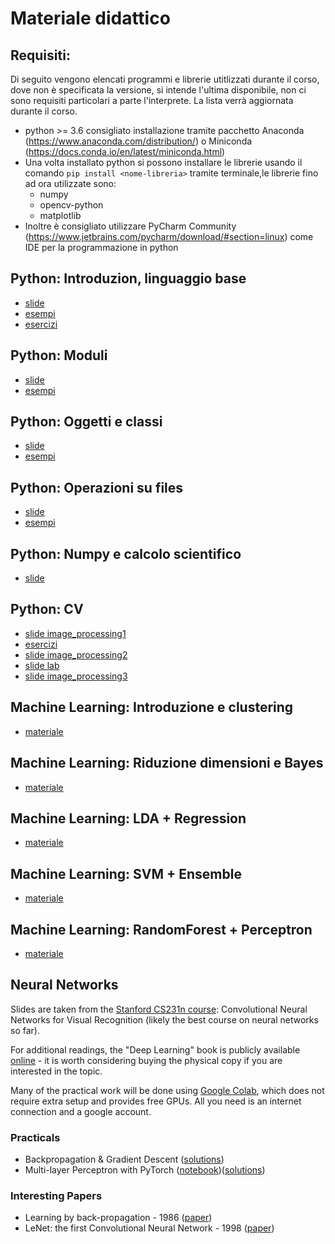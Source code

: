 # Materiale didattico

## Requisiti:
Di seguito vengono elencati programmi e librerie utitlizzati durante il corso, dove non è specificata la versione, si intende l'ultima disponibile, non ci sono requisiti particolari a parte l'interprete. La lista verrà aggiornata durante il corso.
 * python >= 3.6 consigliato installazione tramite pacchetto Anaconda (https://www.anaconda.com/distribution/) o Miniconda (https://docs.conda.io/en/latest/miniconda.html)
 * Una volta installato python si possono installare le librerie usando il comando `pip install <nome-libreria>` tramite terminale,le librerie fino ad ora utilizzate sono:  
   * numpy
   * opencv-python
   * matplotlib
 * Inoltre è consigliato utilizzare PyCharm Community (https://www.jetbrains.com/pycharm/download/#section=linux) come IDE per la programmazione in python

## Python: Introduzion, linguaggio base
  * [slide](http://aimagelab.ing.unimo.it/files/ifoa/python/T3-python_intro.pdf)
  * [esempi](http://aimagelab.ing.unimo.it/files/ifoa/python/T3-esempi.zip)
  * [esercizi](http://aimagelab.ing.unimo.it/files/ifoa/python/T3-esercizi.zip)
  
## Python: Moduli
* [slide](http://aimagelab.ing.unimo.it/files/ifoa/python/T7-Python_moduli.pdf)
* [esempi](http://aimagelab.ing.unimo.it/files/ifoa/python/T7-Python-Moduli.zip)

## Python: Oggetti e classi
* [slide](http://aimagelab.ing.unimo.it/files/ifoa/python/T8-Python-oggetti.pdf)
* [esempi](http://aimagelab.ing.unimo.it/files/ifoa/python/T8-Python-oggetti.zip)

## Python: Operazioni su files
* [slide](http://aimagelab.ing.unimo.it/files/ifoa/python/T11-Python-file.pdf)
* [esempi](http://aimagelab.ing.unimo.it/files/ifoa/python/T11-Python-file.zip)

## Python: Numpy e calcolo scientifico
* [slide](http://aimagelab.ing.unimo.it/files/ifoa/python/PyA9-python_scientific_.pdf)

## Python: CV
* [slide image_processing1](http://aimagelab.ing.unimo.it/files/ifoa/python/2.VCS2019_Image_processing_1.pdf)
* [esercizi](http://aimagelab.ing.unimo.it/files/ifoa/python/esercizi_cv.zip)
* [slide image_processing2](http://aimagelab.ing.unimo.it/files/ifoa/python/3.VCS2019_image_processing_2_Filtering.pdf)
* [slide lab](http://aimagelab.ing.unimo.it/files/ifoa/python/Lab_01.pptx.pdf)
* [slide image_processing3](http://aimagelab.ing.unimo.it/files/ifoa/python/4.VCS2019_image_processing_3_edges.pdf)
<!---
* [soluzioni](http://aimagelab.ing.unimo.it/files/ifoa/python/soluzioni_cv.zip)
-->

## Machine Learning: Introduzione e clustering
* [materiale](http://aimagelab.ing.unimo.it/files/ifoa/machine_learning/lab1_mtomei.zip)

## Machine Learning: Riduzione dimensioni e Bayes
* [materiale](http://aimagelab.ing.unimo.it/files/ifoa/machine_learning/02.DimReduction+BayesianClassification-9novembre.zip)

## Machine Learning: LDA + Regression
* [materiale](http://aimagelab.ing.unimo.it/files/ifoa/machine_learning/03.LDA+LogisticRegr+LinearRegr.zip)

## Machine Learning: SVM + Ensemble
* [materiale](http://aimagelab.ing.unimo.it/files/ifoa/machine_learning/04.SVM+Ensemble.zip)

## Machine Learning: RandomForest + Perceptron
* [materiale](http://aimagelab.ing.unimo.it/files/ifoa/machine_learning/05.RandomForest+Perceptron.zip)

## Neural Networks
Slides are taken from the [Stanford CS231n course](http://cs231n.stanford.edu/): Convolutional Neural Networks for Visual Recognition (likely the best course on neural networks so far).

For additional readings, the "Deep Learning" book is publicly available [online](http://www.deeplearningbook.org/) - it is worth considering buying the physical copy if you are interested in the topic.

Many of the practical work will be done using [Google Colab](https://colab.research.google.com), which does not require extra setup and provides free GPUs. All you need is an internet connection and a google account.

### Practicals
* Backpropagation & Gradient Descent ([solutions](https://github.com/fdlandi/hello-world/blob/master/backpropagation.py))
* Multi-layer Perceptron with PyTorch ([notebook](https://github.com/fdlandi/hello-world/blob/master/mlp_mnist.ipynb))([solutions](https://github.com/fdlandi/hello-world/blob/master/mlp_mnist.py))

### Interesting Papers
* Learning by back-propagation - 1986 ([paper](https://github.com/fdlandi/hello-world/blob/master/Interesting%20papers/1986%20-%20Hinton%20-%20Learning%20by%20back-propagating%20errors.pdf))
* LeNet: the first Convolutional Neural Network - 1998 ([paper](https://github.com/fdlandi/hello-world/blob/master/Interesting%20papers/1998%20-%20LeCun%20-%20Gradient-based%20leaning%20applied%20to%20document%20recognition.pdf))
